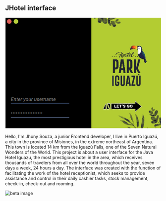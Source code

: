 <!DOCTYPE html>
<html lang="en">
<head>
    <meta charset="UTF-8">
    <meta http-equiv="X-UA-Compatible" content="IE=edge">
    <meta name="viewport" content="width=device-width, initial-scale=1.0">
    <link rel="stylesheet" href="indexSource/styles.css" />
</head>
<body>
    <nav><h1>JHotel interface</h1></nav>
    <section>
        <img src="indexSource/interfaz-beta.png" alt="beta image">
        <p class="article">Hello, I'm Jhony Souza, a junior Frontend developer, I live in Puerto Iguazú, a city in the province of Misiones, in the extreme northeast of Argentina. This town is located 14 km from the Iguazú Falls, one of the Seven Natural Wonders of the World.
            This project is about a user interface for the Java Hotel Iguazu, the most prestigious hotel in the area, which receives thousands of travelers from all over the world throughout the year, seven days a week, 24 hours a day.
            The interface was created with the function of facilitating the work of the hotel receptionist, which seeks to provide assistance and control in their daily cashier tasks, stock management, check-in, check-out and rooming.
        </p>
        <img src="indexSource/iguazu-waterfalls.jpg" alt="beta image">
    </section>
</body>
</html>
